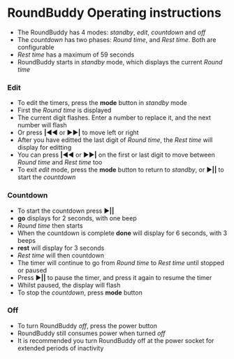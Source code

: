 # RoundBuddy Operating instructions

* The RoundBuddy has 4 modes: *standby*, *edit*, *countdown* and *off*
* The *countdown* has two phases: *Round time*, and *Rest time*. Both are configurable
* *Rest time* has a maximum of 59 seconds
* RoundBuddy starts in *standby* mode, which displays the current *Round time*

### Edit
* To edit the timers, press the __mode__ button in *standby* mode
* First the *Round time* is displayed
* The current digit flashes. Enter a number to replace it, and the next number will flash
* Or press **|**◀◀ or ▶▶**|** to move left or right
* After you have editted the last digit of *Round time*, the *Rest time* will display for editting
* You can press **|**◀◀ or ▶▶**|** on the first or last digit to move between *Round time* and *Rest time* too
* To exit *edit* mode, press the __mode__ button to return to *standby*, or ►**||** to start the *countdown*

### Countdown
* To start the countdown press ►**||**
* **go** displays for 2 seconds, with one beep
* *Round time* then starts
* When the countdown is complete **done** will display for 6 seconds, with 3 beeps
* **rest** will display for 3 seconds
* *Rest time* will then countdown
* The timer will continue to go from *Round time* to *Rest time* until stopped or paused
* Press ►**||** to pause the timer, and press it again to resume the timer
* Whilst paused, the display will flash
* To stop the *countdown*, press __mode__ button

### Off
* To turn RoundBuddy *off*, press the power button
* RoundBuddy still consumes power when turned *off*
* It is recommended you turn RoundBuddy off at the power socket for extended periods of inactivity

